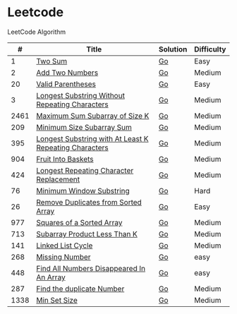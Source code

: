 Leetcode
========

LeetCode Algorithm

| #    | Title                                                                                                                                                       | Solution                                                                                                           | Difficulty |
|------|-------------------------------------------------------------------------------------------------------------------------------------------------------------|--------------------------------------------------------------------------------------------------------------------| ---------- |
| 1    | [Two Sum](https://leetcode.com/problems/two-sum/)                                                                                                           | [Go](./algorithms/golang/twoSum/twoSum.go)                                                                         | Easy|
| 2    | [Add Two Numbers](https://leetcode.com/problems/add-two-numbers/)                                                                                           | [Go](./algorithms/golang/addTwoNumbers/addTwoNumbers.go)                                                           | Medium|
| 20   | [Valid Parentheses](https://leetcode.com/problems/valid-parentheses/)                                                                                       | [Go](./algorithms/golang/validParentheses/validParentheses.go)                                                     | Easy|
| 3    | [Longest Substring Without Repeating Characters](https://leetcode.com/problems/longest-substring-without-repeating-characters/)                             | [Go](./algorithms/golang/longestSubstringWithoutRepeatingCharacters/longestSubstringWithoutRepeatingCharacters.go) | Medium |
| 2461 | [Maximum Sum Subarray of Size K](https://leetcode.com/problems/maximum-sum-of-distinct-subarrays-with-length-k/description/)                                | [Go](./algorithms/golang/maximumSumOfDistinctSubArraysWithLengthK/maximumSubOfDistinctSubArraysWithLengthK.go)     | Medium |
| 209  | [Minimum Size Subarray Sum](https://leetcode.com/problems/minimum-size-subarray-sum/description/)                                                           | [Go](./algorithms/golang/minimumSizeSubarraySum/minimumSizeSubarraySum.go)                                         | Medium |
| 395  | [Longest Substring with At Least K Repeating Characters](https://leetcode.com/problems/longest-substring-with-at-least-k-repeating-characters/description/) | [Go](./algorithms/golang/longestSubstringWithAtLeastKRepeating/longestSubstringWithAtLeastKRepeating.go)           |Medium|
| 904  | [Fruit Into Baskets](https://leetcode.com/problems/fruit-into-baskets/description/)                                                                         | [Go](./algorithms/golang/fruitIntoBaskets//fruitIntoBaskets.go)                                                    |Medium|
| 424  | [Longest Repeating Character Replacement](https://leetcode.com/problems/longest-repeating-character-replacement/description/)                               | [Go](./algorithms/golang/longestSubstringWithoutRepeatingCharacters/longestSubstringWithoutRepeatingCharacters.go) | Medium |
| 76   | [Minimum Window Substring](https://leetcode.com/problems/minimum-window-substring)                                                                          | [Go](./algorithms/golang/minimumWindowSubstring/minimumWindowSubstring.go)                                         |Hard|
| 26   | [Remove Duplicates from Sorted Array](https://leetcode.com/problems/remove-duplicates-from-sorted-array/description/)                                       | [Go](./algorithms/golang/minimumWindowSubstring/minimumWindowSubstring.go)                                         |Easy|
| 977  | [Squares of a Sorted Array](https://leetcode.com/problems/squares-of-a-sorted-array/description/)                                                           | [Go](./algorithms/golang/SquaresOfASortedArray/squaresOfASortedArray.go)                                           |Medium|
| 713  | [Subarray Product Less Than K](https://leetcode.com/problems/subarray-product-less-than-k/description/)                                                     | [Go](./algorithms//golang/subarrayProductLessThanK/subarrayProductLessThanK.go)                                    |Medium|
| 141  | [Linked List Cycle](https://leetcode.com/problems/linked-list-cycle/description/)                                                                           | [Go](./algorithms//golang/subarrayProductLessThanK/subarrayProductLessThanK.go)                                    |Medium|
| 268  | [Missing Number](https://leetcode.com/problems/missing-number/description/)                                                                                 | [Go](./algorithms//golang/findMissingNumber/findMissingNumber.go)                                                  |easy|
| 448  | [Find All Numbers Disappeared In An Array](https://leetcode.com/problems/find-all-numbers-disappeared-in-an-array/)                                         | [Go](./algorithms/golang/findAllNumbersDisappearedInAnArray/findAllNumbersDisappearedInAnArray.go)                 |easy|
| 287  | [Find the duplicate Number](https://leetcode.com/problems/find-the-duplicate-number/description/)                                                           | [Go](./algorithms/golang/findTheDuplicateNumber/findTheDuplicateNumber.go)                                         |Medium|
| 1338 | [Min Set Size](https://leetcode.cn/problems/reduce-array-size-to-the-half/)| [Go](./algorithms/golang/minSetSize/minSetSize.go)                                                                 |Medium|